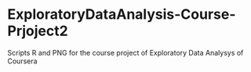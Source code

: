 # ExploratoryDataAnalysis-Course-Prjoject2
Scripts R and PNG for the course project of Exploratory Data Analysys of Coursera
